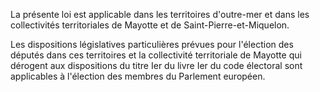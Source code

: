 La présente loi est applicable dans les territoires d'outre-mer et dans les collectivités territoriales de Mayotte et de Saint-Pierre-et-Miquelon.

Les dispositions législatives particulières prévues pour l'élection des députés dans ces territoires et la collectivité territoriale de Mayotte qui dérogent aux dispositions du titre Ier du livre Ier du code électoral sont applicables à l'élection des membres du Parlement européen.
